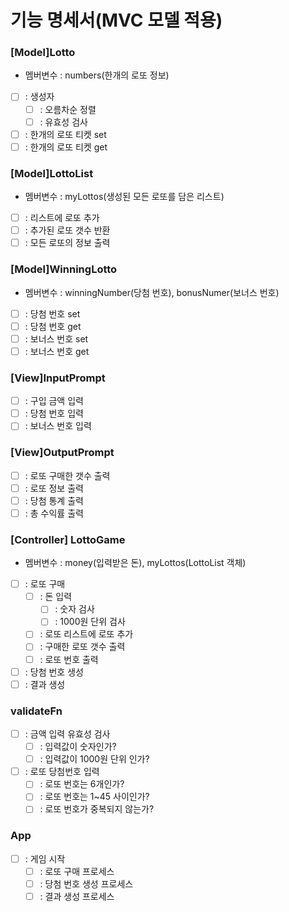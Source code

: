 # 기능 명세서(MVC 모델 적용)

### [Model]Lotto

- 멤버변수 : numbers(한개의 로또 정보)
- [ ] : 생성자
  - [ ] : 오름차순 정렬
  - [ ] : 유효성 검사
- [ ] : 한개의 로또 티켓 set
- [ ] : 한개의 로또 티켓 get

### [Model]LottoList

- 멤버변수 : myLottos(생성된 모든 로또를 담은 리스트)
- [ ] : 리스트에 로또 추가
- [ ] : 추가된 로또 갯수 반환
- [ ] : 모든 로또의 정보 출력

### [Model]WinningLotto

- 멤버변수 : winningNumber(당첨 번호), bonusNumer(보너스 번호)
- [ ] : 당첨 번호 set
- [ ] : 당첨 번호 get
- [ ] : 보너스 번호 set
- [ ] : 보너스 번호 get

### [View]InputPrompt

- [ ] : 구입 금액 입력
- [ ] : 당첨 번호 입력
- [ ] : 보너스 번호 입력

### [View]OutputPrompt

- [ ] : 로또 구매한 갯수 출력
- [ ] : 로또 정보 출력
- [ ] : 당첨 통계 출력
- [ ] : 총 수익률 출력

### [Controller] LottoGame

- 멤버변수 : money(입력받은 돈), myLottos(LottoList 객체)
- [ ] : 로또 구매
  - [ ] : 돈 입력
    - [ ] : 숫자 검사
    - [ ] : 1000원 단위 검사
  - [ ] : 로또 리스트에 로또 추가
  - [ ] : 구매한 로또 갯수 출력
  - [ ] : 로또 번호 출력
- [ ] : 당첨 번호 생성
- [ ] : 결과 생성

### validateFn

- [ ] : 금액 입력 유효성 검사
  - [ ] : 입력값이 숫자인가?
  - [ ] : 입력값이 1000원 단위 인가?
- [ ] : 로또 당첨번호 입력
  - [ ] : 로또 번호는 6개인가?
  - [ ] : 로또 번호는 1~45 사이인가?
  - [ ] : 로또 번호가 중복되지 않는가?

### App

- [ ] : 게임 시작
  - [ ] : 로또 구매 프로세스
  - [ ] : 당첨 번호 생성 프로세스
  - [ ] : 결과 생성 프로세스
